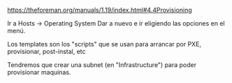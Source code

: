 https://theforeman.org/manuals/1.19/index.html#4.4Provisioning

Ir a Hosts -> Operating System
Dar a nuevo e ir eligiendo las opciones en el menú.


Los templates son los "scripts" que se usan para arrancar por PXE, provisionar, post-instal, etc


Tendremos que crear una subnet (en "Infrastructure") para poder provisionar maquinas.
